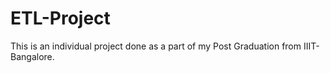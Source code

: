 # ETL-Project
This is an individual project done as a part of my Post Graduation from IIIT-Bangalore.
